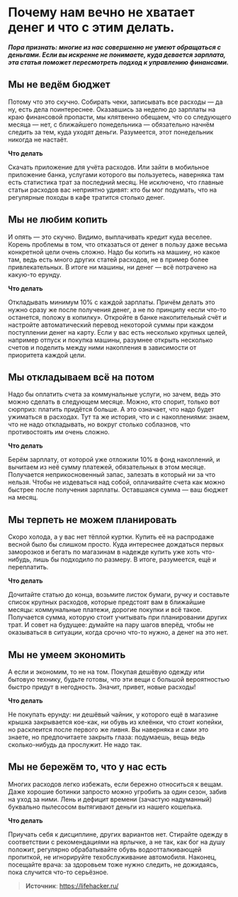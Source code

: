 # Почему нам вечно не хватает денег и что с этим делать.

_**Пора признать: многие из нас совершенно не умеют обращаться с деньгами. Если вы искренне не понимаете, куда девается зарплата, эта статья поможет пересмотреть подход к управлению финансами.**_

## Мы не ведём бюджет

Потому что это скучно. Собирать чеки, записывать все расходы — да ну, есть дела поинтереснее. Оказавшись за неделю до зарплаты на краю финансовой пропасти, мы клятвенно обещаем, что со следующего месяца — нет, с ближайшего понедельника — обязательно начнём следить за тем, куда уходят деньги. Разумеется, этот понедельник никогда не настаёт.

**Что делать**

Скачать приложение для учёта расходов. Или зайти в мобильное приложение банка, услугами которого вы пользуетесь, наверняка там есть статистика трат за последний месяц. Не исключено, что главные статьи расходов вас неприятно удивят: кто бы мог подумать, что на регулярные походы в кафе тратится столько денег.

## Мы не любим копить

И опять — это скучно. Видимо, выплачивать кредит куда веселее. Корень проблемы в том, что отказаться от денег в пользу даже весьма конкретной цели очень сложно. Надо бы копить на машину, но какое там, ведь есть много других статей расходов, не в пример более привлекательных. В итоге ни машины, ни денег — всё потрачено на какую-то ерунду.

**Что делать**

Откладывать минимум 10% с каждой зарплаты. Причём делать это нужно сразу же после получения денег, а не по принципу «если что-то останется, положу в копилку». Откройте в банке накопительный счёт и настройте автоматический перевод некоторой суммы при каждом поступлении денег на карту. Если у вас есть несколько крупных целей, например отпуск и покупка машины, разумнее открыть несколько счетов и поделить между ними накопления в зависимости от приоритета каждой цели.

## Мы откладываем всё на потом

Надо бы оплатить счета за коммунальные услуги, но зачем, ведь это можно сделать в следующем месяце. Можно, кто спорит, только вот сюрприз: платить придётся больше. А это означает, что надо будет ужиматься в расходах. Тут та же история, что и с накоплениями: знаем, что не надо откладывать, но вокруг столько соблазнов, что противостоять им очень сложно.

**Что делать**

Берём зарплату, от которой уже отложили 10% в фонд накоплений, и вычитаем из неё сумму платежей, обязательных в этом месяце. Получается неприкосновенный запас, залезать в который ни за что нельзя. Чтобы не издеваться над собой, оплачивайте счета как можно быстрее после получения зарплаты. Оставшаяся сумма — ваш бюджет на месяц.

## Мы терпеть не можем планировать

Скоро холода, а у вас нет тёплой куртки. Купить её на распродаже весной было бы слишком просто. Куда интереснее дождаться первых заморозков и бегать по магазинам в надежде купить уже хоть что-нибудь, лишь бы подходило по размеру. В итоге, разумеется, ещё и переплатить.

**Что делать**

Дочитайте статью до конца, возьмите листок бумаги, ручку и составьте список крупных расходов, которые предстоят вам в ближайшие месяцы: коммунальные платежи, дорогие покупки и всё такое. Получается сумма, которую стоит учитывать при планировании других трат. И совет на будущее: думайте на пару шагов вперёд, чтобы не оказываться в ситуации, когда срочно что-то нужно, а денег на это нет.

## Мы не умеем экономить

А если и экономим, то не на том. Покупая дешёвую одежду или бытовую технику, будьте готовы, что эти вещи с большой вероятностью быстро придут в негодность. Значит, привет, новые расходы!

**Что делать**

Не покупать ерунду: ни дешёвый чайник, у которого ещё в магазине крышка закрывается кое-как, ни обувь из клеёнки, что стоит копейки, но расклеится после первого же ливня. Вы наверняка и сами это знаете, но предпочитаете закрыть глаза: подумаешь, вещь ведь сколько-нибудь да прослужит. Не надо так.

## Мы не бережём то, что у нас есть

Многих расходов легко избежать, если бережно относиться к вещам. Даже хорошие ботинки запросто можно угробить за один сезон, забив на уход за ними. Лень и дефицит времени (зачастую надуманный) буквально пылесосом вытягивают деньги из нашего кошелька.

**Что делать**

Приучать себя к дисциплине, других вариантов нет. Стирайте одежду в соответствии с рекомендациями на ярлычке, а не так, как бог на душу положит, регулярно обрабатывайте обувь водоотталкивающей пропиткой, не игнорируйте техобслуживание автомобиля. Наконец, посещайте врача: за здоровьем тоже нужно следить, не дожидаясь, пока случится что-то серьёзное.

> **Источник**: https://lifehacker.ru/
